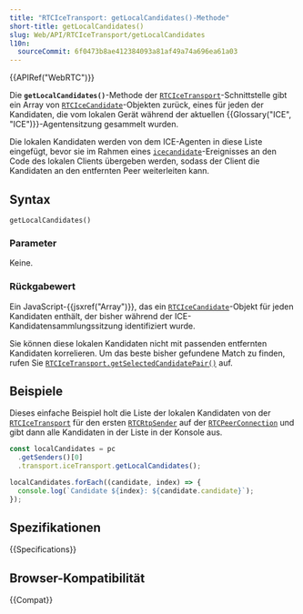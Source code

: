 ```yaml
---
title: "RTCIceTransport: getLocalCandidates()-Methode"
short-title: getLocalCandidates()
slug: Web/API/RTCIceTransport/getLocalCandidates
l10n:
  sourceCommit: 6f0473b8ae412384093a81af49a74a696ea61a03
---
```


{{APIRef("WebRTC")}}

Die **`getLocalCandidates()`**-Methode der [`RTCIceTransport`](/de/docs/Web/API/RTCIceTransport)-Schnittstelle gibt ein Array von [`RTCIceCandidate`](/de/docs/Web/API/RTCIceCandidate)-Objekten zurück, eines für jeden der Kandidaten, die vom lokalen Gerät während der aktuellen {{Glossary("ICE", "ICE")}}-Agentensitzung gesammelt wurden.

Die lokalen Kandidaten werden von dem ICE-Agenten in diese Liste eingefügt, bevor sie im Rahmen eines [`icecandidate`](/de/docs/Web/API/RTCPeerConnection/icecandidate_event)-Ereignisses an den Code des lokalen Clients übergeben werden, sodass der Client die Kandidaten an den entfernten Peer weiterleiten kann.

## Syntax

```js-nolint
getLocalCandidates()
```

### Parameter

Keine.

### Rückgabewert

Ein JavaScript-{{jsxref("Array")}}, das ein [`RTCIceCandidate`](/de/docs/Web/API/RTCIceCandidate)-Objekt für jeden Kandidaten enthält, der bisher während der ICE-Kandidatensammlungssitzung identifiziert wurde.

Sie können diese lokalen Kandidaten nicht mit passenden entfernten Kandidaten korrelieren.
Um das beste bisher gefundene Match zu finden, rufen Sie [`RTCIceTransport.getSelectedCandidatePair()`](/de/docs/Web/API/RTCIceTransport/getSelectedCandidatePair) auf.

## Beispiele

Dieses einfache Beispiel holt die Liste der lokalen Kandidaten von der [`RTCIceTransport`](/de/docs/Web/API/RTCIceTransport) für den ersten [`RTCRtpSender`](/de/docs/Web/API/RTCRtpSender) auf der [`RTCPeerConnection`](/de/docs/Web/API/RTCPeerConnection) und gibt dann alle Kandidaten in der Liste in der Konsole aus.

```js
const localCandidates = pc
  .getSenders()[0]
  .transport.iceTransport.getLocalCandidates();

localCandidates.forEach((candidate, index) => {
  console.log(`Candidate ${index}: ${candidate.candidate}`);
});
```

## Spezifikationen

{{Specifications}}

## Browser-Kompatibilität

{{Compat}}
